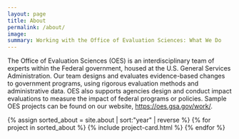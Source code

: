 ```yaml
---
layout: page
title: About
permalink: /about/
image:
summary: Working with the Office of Evaluation Sciences: What We Do 
---
```


The Office of Evaluation Sciences (OES) is an interdisciplinary team of experts within the Federal government, housed at the U.S. General Services Administration. Our team designs and evaluates evidence-based changes to government programs, using rigorous evaluation methods and administrative data. OES also supports agencies design and conduct impact evaluations to measure the impact of federal programs or policies. Sample OES projects can be found on our website, https://oes.gsa.gov/work/. 


<div class="margin-top-4">
  <div class="grid-row grid-gap">
    {% assign sorted_about = site.about | sort:"year" | reverse %}
    {% for project in sorted_about %}
      {% include project-card.html %}
    {% endfor %}
  </div>
</div>
